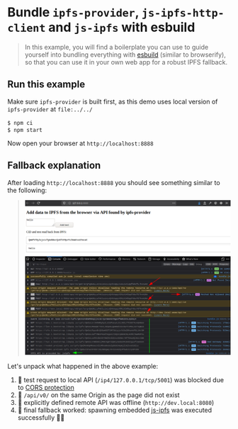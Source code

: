 # Bundle `ipfs-provider`, `js-ipfs-http-client` and `js-ipfs` with esbuild

> In this example, you will find a boilerplate you can use to guide yourself
into bundling everything with [esbuild](https://esbuild.github.io) (similar to browserify), so that you can use it in your own web app
for a robust IPFS fallback.

## Run this example

Make sure `ipfs-provider` is built first, as this demo uses local version of `ipfs-provider` at `file:../../`

```console
$ npm ci
$ npm start
```

Now open your browser at `http://localhost:8888`

## Fallback explanation

After loading `http://localhost:8888` you should see something similar to the following:

> ![](./ipfs-provider-demo-2019-12-27.png)

Let's unpack what happened in the above example:

1. 🔴 test request to local API (`/ip4/127.0.0.1/tcp/5001`) was blocked due to [CORS protection](https://developer.mozilla.org/en-US/docs/Web/HTTP/CORS)
2. 🔴 `/api/v0/` on the same Origin as the page did not exist
3. 🔴 explicitly defined remote API was offline (`http://dev.local:8080`)
4. 💚 final fallback worked: spawning embedded [js-ipfs](https://github.com/ipfs/js-ipfs/tree/master/packages/ipfs) was executed successfully 🚀✨
